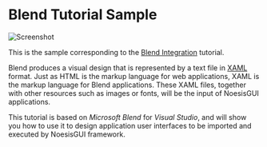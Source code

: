 # Blend Tutorial Sample

![Screenshot](https://github.com/Noesis/Noesis.github.io/blob/master/NoesisGUI/Samples/BlendTutorial/Screenshot.png)

This is the sample corresponding to the [Blend Integration](https://www.noesisengine.com/docs/Gui.Core.BlendTutorial.html) tutorial.

Blend produces a visual design that is represented by a text file in [XAML](https://www.noesisengine.com/docs/Gui.Core.XamlIntroduction.html) format. Just as HTML is the markup language for web applications, XAML is the markup language for Blend applications. These XAML files, together with other resources such as images or fonts, will be the input of NoesisGUI applications.

This tutorial is based on *Microsoft Blend* for *Visual Studio*, and will show you how to use it to design application user interfaces to be imported and executed by NoesisGUI framework.

